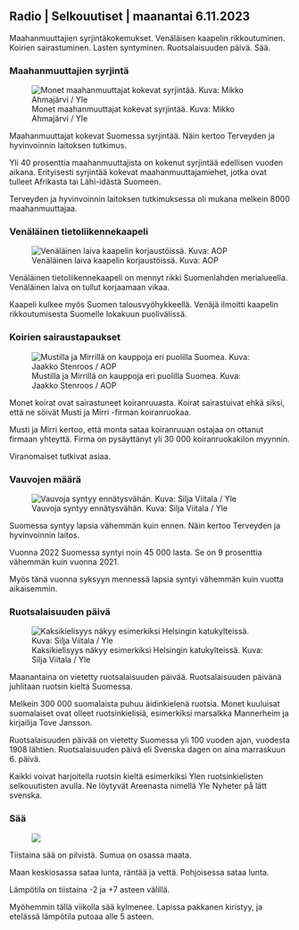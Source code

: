 ## Radio | Selkouutiset | maanantai 6.11.2023

Maahanmuuttajien syrjintäkokemukset. Venäläisen kaapelin rikkoutuminen. Koirien sairastuminen. Lasten syntyminen. Ruotsalaisuuden päivä. Sää.

### Maahanmuuttajien syrjintä

<figure>
<img src="https://images.cdn.yle.fi/image/upload/c_crop,h_2485,w_4419,x_0,y_114/ar_1.7777777777777777,c_fill,g_faces,h_675,w_1200/dpr_1.0/q_auto:eco/f_auto/fl_lossy/v1698074800/39-115894164df61298ec3e" class="aw-zhx2sq hyCAoR" alt="Monet maahanmuuttajat kokevat syrjintää. Kuva: Mikko Ahmajärvi / Yle" />
<figcaption aria-hidden="true"><span>Monet maahanmuuttajat kokevat syrjintää.</span><span> Kuva: Mikko Ahmajärvi / Yle</span></figcaption>
</figure>

Maahanmuuttajat kokevat Suomessa syrjintää. Näin kertoo Terveyden ja hyvinvoinnin laitoksen tutkimus.

Yli 40 prosenttia maahanmuuttajista on kokenut syrjintää edellisen vuoden aikana. Erityisesti syrjintää kokevat maahanmuuttajamiehet, jotka ovat tulleet Afrikasta tai Lähi-idästä Suomeen.

Terveyden ja hyvinvoinnin laitoksen tutkimuksessa oli mukana melkein 8000 maahanmuuttajaa.

### Venäläinen tietoliikennekaapeli

<figure>
<img src="https://images.cdn.yle.fi/image/upload/c_crop,h_3283,w_5838,x_0,y_380/ar_1.7777777777777777,c_fill,g_faces,h_675,w_1200/dpr_1.0/q_auto:eco/f_auto/fl_lossy/v1699268142/39-11962776548c5acae94c" class="aw-zhx2sq hyCAoR" alt="Venäläinen laiva kaapelin korjaustöissä. Kuva: AOP" />
<figcaption aria-hidden="true"><span>Venäläinen laiva kaapelin korjaustöissä.</span><span> Kuva: AOP</span></figcaption>
</figure>

Venäläinen tietoliikennekaapeli on mennyt rikki Suomenlahden merialueella. Venäläinen laiva on tullut korjaamaan vikaa.

Kaapeli kulkee myös Suomen talousvyöhykkeellä. Venäjä ilmoitti kaapelin rikkoutumisesta Suomelle lokakuun puolivälissä.

### Koirien sairaustapaukset

<figure>
<img src="https://images.cdn.yle.fi/image/upload/c_crop,h_2746,w_4883,x_0,y_452/ar_1.7777777777777777,c_fill,g_faces,h_675,w_1200/dpr_1.0/q_auto:eco/f_auto/fl_lossy/v1699194714/39-11960056547a6fe024cd" class="aw-zhx2sq hyCAoR" alt="Mustilla ja Mirrillä on kauppoja eri puolilla Suomea. Kuva: Jaakko Stenroos / AOP" />
<figcaption aria-hidden="true"><span>Mustilla ja Mirrillä on kauppoja eri puolilla Suomea.</span><span> Kuva: Jaakko Stenroos / AOP</span></figcaption>
</figure>

Monet koirat ovat sairastuneet koiranruuasta. Koirat sairastuivat ehkä siksi, että ne söivät Musti ja Mirri -firman koiranruokaa.

Musti ja Mirri kertoo, että monta sataa koiranruuan ostajaa on ottanut firmaan yhteyttä. Firma on pysäyttänyt yli 30 000 koiranruokakilon myynnin.

Viranomaiset tutkivat asiaa.

### Vauvojen määrä

<figure>
<img src="https://images.cdn.yle.fi/image/upload/c_crop,h_2812,w_5000,x_0,y_233/ar_1.7777777777777777,c_fill,g_faces,h_675,w_1200/dpr_1.0/q_auto:eco/f_auto/fl_lossy/v1697805617/39-1189261653274b0907f5" class="aw-zhx2sq hyCAoR" alt="Vauvoja syntyy ennätysvähän. Kuva: Silja Viitala / Yle" />
<figcaption aria-hidden="true"><span>Vauvoja syntyy ennätysvähän.</span><span> Kuva: Silja Viitala / Yle</span></figcaption>
</figure>

Suomessa syntyy lapsia vähemmän kuin ennen. Näin kertoo Terveyden ja hyvinvoinnin laitos.

Vuonna 2022 Suomessa syntyi noin 45 000 lasta. Se on 9 prosenttia vähemmän kuin vuonna 2021.

Myös tänä vuonna syksyyn mennessä lapsia syntyi vähemmän kuin vuotta aikaisemmin.

### Ruotsalaisuuden päivä

<figure>
<img src="https://images.cdn.yle.fi/image/upload/c_crop,h_2813,w_5000,x_0,y_0/ar_1.7777777777777777,c_fill,g_faces,h_675,w_1200/dpr_1.0/q_auto:eco/f_auto/fl_lossy/v1615970514/39-7850546051bda715b05" class="aw-zhx2sq hyCAoR" alt="Kaksikielisyys näkyy esimerkiksi Helsingin katukylteissä. Kuva: Silja Viitala / Yle" />
<figcaption aria-hidden="true"><span>Kaksikielisyys näkyy esimerkiksi Helsingin katukylteissä.</span><span> Kuva: Silja Viitala / Yle</span></figcaption>
</figure>

Maanantaina on vietetty ruotsalaisuuden päivää. Ruotsalaisuuden päivänä juhlitaan ruotsin kieltä Suomessa.

Melkein 300 000 suomalaista puhuu äidinkielenä ruotsia. Monet kuuluisat suomalaiset ovat olleet ruotsinkielisiä, esimerkiksi marsalkka Mannerheim ja kirjailija Tove Jansson.

Ruotsalaisuuden päivää on vietetty Suomessa yli 100 vuoden ajan, vuodesta 1908 lähtien. Ruotsalaisuuden päivä eli Svenska dagen on aina marraskuun 6. päivä.

Kaikki voivat harjoitella ruotsin kieltä esimerkiksi Ylen ruotsinkielisten selkouutisten avulla. Ne löytyvät Areenasta nimellä Yle Nyheter på lätt svenska.

### Sää

<figure>
<img src="https://images.cdn.yle.fi/image/upload/c_crop,h_1080,w_1919,x_0,y_0/ar_1.7777777777777777,c_fill,g_faces,h_675,w_1200/dpr_1.0/q_auto:eco/f_auto/fl_lossy/v1699290254/39-119671665491c7602c1a" class="aw-zhx2sq hyCAoR" />
</figure>

Tiistaina sää on pilvistä. Sumua on osassa maata.

Maan keskiosassa sataa lunta, räntää ja vettä. Pohjoisessa sataa lunta.

Lämpötila on tiistaina -2 ja +7 asteen välillä.

Myöhemmin tällä viikolla sää kylmenee. Lapissa pakkanen kiristyy, ja etelässä lämpötila putoaa alle 5 asteen.
